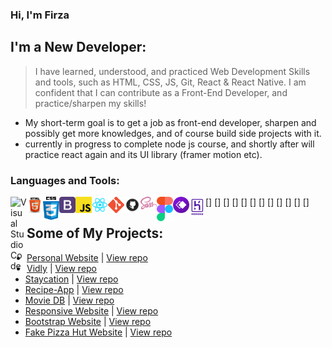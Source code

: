 ### Hi, I'm Firza

## I'm a New Developer:

> I have learned, understood, and practiced Web Development Skills and tools, such as HTML, CSS, JS, Git,
> React & React Native. I am confident that I can contribute as a Front-End Developer, and practice/sharpen my skills!

- My short-term goal is to get a job as front-end developer, sharpen and possibly get more knowledges, and of course build side projects with it.
- currently in progress to complete node js course, and shortly after will practice react again and its UI library (framer motion etc).

### Languages and Tools:

[<img align="left" alt="Visual Studio Code" width="26px" src="https://raw.githubusercontent.com/firzatullahd/firzatullahd/master/img/vscode.ico" />]
[<img align="left" alt="html" width="26px" src="https://raw.githubusercontent.com/firzatullahd/firzatullahd/master/img/html.png" />]
[<img align="left" alt="css" width="26px" src="https://raw.githubusercontent.com/firzatullahd/firzatullahd/master/img/css.png" />]
[<img align="left" alt="bootstrap" width="26px" src="https://raw.githubusercontent.com/firzatullahd/firzatullahd/master/img/bootstrap.png" />]
[<img align="left" alt="js" width="26px" src="https://raw.githubusercontent.com/firzatullahd/firzatullahd/master/img/js.png" />]
[<img align="left" alt="react" width="26px" src="https://raw.githubusercontent.com/firzatullahd/firzatullahd/master/img/React.png" />]
[<img align="left" alt="git" width="26px" src="https://raw.githubusercontent.com/firzatullahd/firzatullahd/master/img/git.png" />]
[<img align="left" alt="github" width="26px" src="https://raw.githubusercontent.com/firzatullahd/firzatullahd/master/img/github.png" />]
[<img align="left" alt="sass" width="26px" src="https://raw.githubusercontent.com/firzatullahd/firzatullahd/master/img/sass.png" />]
[<img align="left" alt="figma" width="26px" src="https://raw.githubusercontent.com/firzatullahd/firzatullahd/master/img/figma.png" />]
[<img align="left" alt="whimsical" width="26px" src="https://raw.githubusercontent.com/firzatullahd/firzatullahd/master/img/whimsical.png" />]
[<img align="left" alt="heroku" width="26px" src="https://raw.githubusercontent.com/firzatullahd/firzatullahd/master/img/heroku.png" />]

## Some of My Projects:

- [Personal Website] | [View repo](https://github.com/firzatullahd/firzatullahd.github.io)
- [Vidly] | [View repo](https://github.com/firzatullahd/vidly)
- [Staycation] | [View repo](https://github.com/firzatullahd/staycation)
- [Recipe-App] | [View repo](https://github.com/firzatullahd/recipe-app)
- [Movie DB] | [View repo](https://github.com/firzatullahd/implement-moviedb-api)
- [Responsive Website] | [View repo](https://github.com/firzatullahd/responsive-web)
- [Bootstrap Website] | [View repo](https://github.com/firzatullahd/bootstrap)
- [Fake Pizza Hut Website] | [View repo](https://github.com/firzatullahd/wpu-hut)

[personal website]: https://firzatullahd.github.io
[bootstrap website]: https://firzatullahd.github.io/bootstrap
[vidly]: https://firzatullahd-vidly.herokuapp.com/
[staycation]: https://firzatullahd-staycation.herokuapp.com/
[recipe-app]: https://firzatullahd-recipe-app.herokuapp.com/
[responsive website]: https://firzatullahd.github.io/responsive-web
[movie db]: https://firzatullahd.github.io/implement-moviedb-api
[fake pizza hut website]: https://firzatullahd.github.io/wpu-hut
